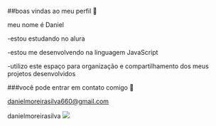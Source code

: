 ##boas vindas ao meu perfil 🖤

meu nome é Daniel

-estou estudando no alura

-estou me desenvolvendo na linguagem JavaScript

-utilizo este espaço para organização e compartilhamento dos meus projetos desenvolvidos

###você pode entrar em contato comigo 📧

danielmoreirasilva660@gmail.com

danielmoreirasilva
![](https://media1.tenor.com/m/4w2WGjtBlcEAAAAC/fafuke-fafuke-rainbow.gif)
